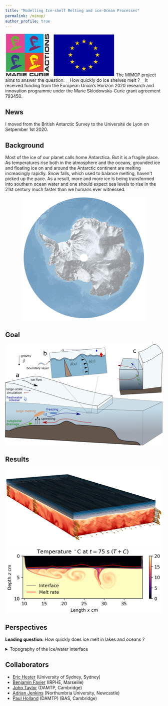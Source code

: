```yaml
---
title: "Modelling Ice-shelf Melting and ice-Ocean Processes"
permalink: /mimop/
author_profile: true
---  
```

<img src="/images/logo20marie20curie20actions.jpg" align="bottom" width="350" align="right"/>  
The MIMOP project aims to answer the question:  
__How quickly do ice shelves melt ?__  
It received funding from the European Union’s Horizon 2020 research and innovation programme under the Marie
Sklodowska-Curie grant agreement 793450.

## News

I moved from the British Antarctic Survey to the Université de Lyon on Setpember 1st 2020. 

## Background

Most of the ice of our planet calls home Antarctica. But it is a fragile place. As temperatures rise both in the atmosphere and the oceans, grounded ice and floating ice on and around the Antarctic continent are melting increasingly rapidly. Snow falls, which used to balance melting, haven't picked up the pace. As a result, more and more ice is being transformed into southern ocean water and one should expect sea levels to rise in the 21st century much faster than we humans ever witnessed. 

<center><img src="/images/Antarctica_in_3D_credit_esa_lowres.png" align="top" width="400"/></center>

## Goal

<center><img src="/images/mimop_cavity_physics_scheme.png" alt="drawing" width="600"/></center>

## Results

<center><img src="/images/graphical_abstract.jpg" alt="drawing" width="500"/></center>

<center><img src="/images/eric_prf_dns.png" alt="drawing" width="500"/></center>

## Perspectives


**Leading question:** How quickly does ice melt in lakes and oceans ?

<details>
<summary>Topography of the ice/water interface</summary>
 
* Is the ice/water interface naturally smooth or rough ?
* How does interface topography change ice melting ?
 
</details>

## Collaborators
- [Eric Hester](https://www.maths.usyd.edu.au/u/erich/) (University of Sydney, Sydney)
- [Benjamin Favier](https://sites.google.com/site/bfavierhome/) (IRPHE, Marseille)
- [John Taylor](http://www.damtp.cam.ac.uk/user/jrt51/) (DAMTP, Cambridge)
- [Adrian Jenkins](https://www.northumbria.ac.uk/about-us/our-staff/j/adrian-jenkins/) (Northumbria University, Newcastle) 
- [Paul Holland](https://www.bas.ac.uk/profile/pahol/) (DAMTP) (BAS, Cambridge)
